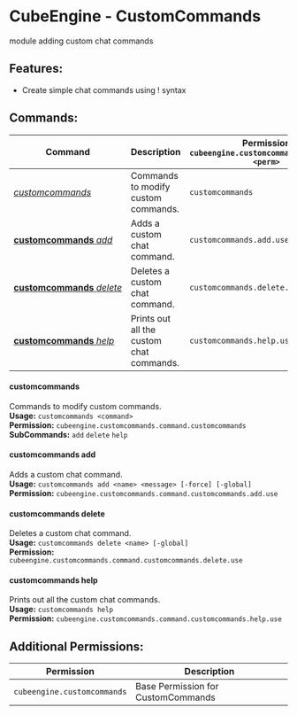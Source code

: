 # CubeEngine - CustomCommands
module adding custom chat commands

## Features:
 - Create simple chat commands using !<command> syntax

## Commands:

| Command | Description | Permission<br>`cubeengine.customcommands.command.<perm>` |
| --- | --- | --- |
| [*customcommands*](#customcommands) | Commands to modify custom commands. | `customcommands` |
| [**customcommands**&nbsp;*add*](#customcommandsadd) | Adds a custom chat command. | `customcommands.add.use` |
| [**customcommands**&nbsp;*delete*](#customcommandsdelete) | Deletes a custom chat command. | `customcommands.delete.use` |
| [**customcommands**&nbsp;*help*](#customcommandshelp) | Prints out all the custom chat commands. | `customcommands.help.use` |

#### customcommands  
Commands to modify custom commands.  
**Usage:** `customcommands <command>`  
**Permission:** `cubeengine.customcommands.command.customcommands`  
**SubCommands:** `add` `delete` `help`  

#### customcommands&nbsp;add  
Adds a custom chat command.  
**Usage:** `customcommands add <name> <message> [-force] [-global]`  
**Permission:** `cubeengine.customcommands.command.customcommands.add.use`  
  

#### customcommands&nbsp;delete  
Deletes a custom chat command.  
**Usage:** `customcommands delete <name> [-global]`  
**Permission:** `cubeengine.customcommands.command.customcommands.delete.use`  
  

#### customcommands&nbsp;help  
Prints out all the custom chat commands.  
**Usage:** `customcommands help `  
**Permission:** `cubeengine.customcommands.command.customcommands.help.use`  
  

## Additional Permissions:

| Permission | Description |
| --- | --- |
| `cubeengine.customcommands` | Base Permission for CustomCommands |